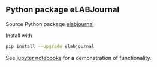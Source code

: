 ## Python package eLABJournal

Source Python package [elabjournal](https://pypi.org/project/elabjournal/)

Install with

```bash
pip install --upgrade elabjournal
```

See [jupyter notebooks](https://github.com/matthijsbrouwer/jupyter-elabjournal) for
a demonstration of functionality.
